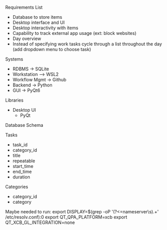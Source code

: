 Requirements List
- Database to store items
- Desktop interface and UI
- Desktop interactivity with items
- Capability to track external app usage (ext: block websites)
- Day overview
- Instead of specifying work tasks cycle through a list throughout the day (add dropdown menu to choose task)


Systems
- RDBMS -> SQLite
- Workstation –> WSL2
- Workflow Mgmt -> Github
- Backend -> Python
- GUI -> PyQt6

Libraries
- Desktop UI
    - PyQt

Database Schema

Tasks
- task_id
- category_id
- title
- repeatable
- start_time
- end_time
- duration

Categories
- category_id
- category

Maybe needed to run:
export DISPLAY=$(grep -oP '(?<=nameserver\s).+' /etc/resolv.conf):0
export QT_QPA_PLATFORM=xcb
export QT_XCB_GL_INTEGRATION=none